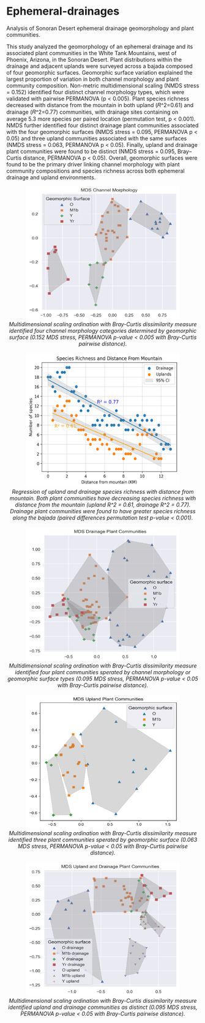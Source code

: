 # Ephemeral-drainages
Analysis of Sonoran Desert ephemeral drainage geomorphology and plant communities.

This study analyzed the geomorphology of an ephemeral drainage and its associated plant communities in the White Tank Mountains, west of Phoenix, Arizona, in the Sonoran Desert. Plant distributions within the drainage and adjacent uplands were surveyed across a bajada composed of four geomorphic surfaces. Geomorphic surface variation explained the largest proportion of variation in both channel morphology and plant community composition. Non-metric multidimensional scaling (NMDS stress = 0.152) identified four distinct channel morphology types, which were validated with pairwise PERMANOVA (p < 0.005). Plant species richness decreased with distance from the mountain in both upland (𝑅^2=0.61) and drainage (𝑅^2=0.77) communities, with drainage sites containing on average 5.3 more species per paired location (permutation test, p < 0.001). NMDS further identified four distinct drainage plant communities associated with the four geomorphic surfaces (NMDS stress = 0.095, PERMANOVA p < 0.05) and three upland communities associated with the same surfaces (NMDS stress = 0.063, PERMANOVA p < 0.05). Finally, upland and drainage plant communities were found to be distinct (NMDS stress = 0.095, Bray–Curtis distance, PERMANOVA p < 0.05).  Overall, geomorphic surfaces were found to be the primary driver linking channel morphology with plant community compositions and species richness across both ephemeral drainage and upland environments. 

<div align="center">
<img src="docs/channel_morphology.png" alt="MDS of channel morphology, groups identified by geomorphic surface." width="400" height="350">
<br>
    <em>Multidimensional scaling ordination with Bray-Curtis dissimilarity measure identified four channel morphology categories determined by geomorphic surface (0.152 MDS stress, PERMANOVA p-value < 0.005 with Bray-Curtis pairwise distance). </em>
</div>
<br>
    
<div align="center">
<img src="docs/distance_uplands_drainage.png" alt="Regression of upland and drainage species richness." width="400" height="350">
<br>
    <em>Regression of upland and drainage species richness with distance from mountain. Both plant communities have decreasing species richness with distance from the mountain (upland R^2 = 0.61, drainage R^2 = 0.77).  Drainage plant communities were found to have greater species richness along the bajada (paired differences permutation test p-value < 0.001).</em>
</div>
<br> 
    
<div align="center">
<img src="docs/drainage_mds.png" alt="MDS of drainage plant communities, groups identified by geomorphic surface or channel morphology." width="400" height="350">
<br>
    <em>Multidimensional scaling ordination with Bray-Curtis dissimilarity measure identified four plant communities sperated by channel morphology or geomorphic surface types (0.095 MDS stress, PERMANOVA p-value < 0.05 with Bray-Curtis pairwise distance). </em>
</div>
<br> 
    
<div align="center">
<img src="docs/uplands_mds.png" alt="MDS of upland plant communities, groups identified by geomorphic surface." width="400" height="350">
<br>
    <em>Multidimensional scaling ordination with Bray-Curtis dissimilarity measure identified three plant communities sperated by geomorphic surface (0.063 MDS stress, PERMANOVA p-value < 0.05 with Bray-Curtis pairwise distance). </em>
</div>
<br>   
    
<div align="center">
<img src="docs/upland_drainage_mds.png" alt="MDS of upland and ephemeral drainage plant communities, groups identified by geomorphic surface." width="400" height="350">
<br>
    <em>Multidimensional scaling ordination with Bray-Curtis dissimilarity measure identified upland and drainage communities as distinct (0.095 MDS stress, PERMANOVA p-value < 0.05 with Bray-Curtis pairwise distance). </em>
</div>
<br>   
    
    